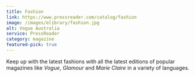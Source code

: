 ```yaml
---
title: Fashion
link: https://www.pressreader.com/catalog/fashion
image: /images/elibrary/fashion.jpg
alt: Vogue Australia
service: PressReader
category: magazine
featured-pick: true
---
```


Keep up with the latest fashions with all the latest editions of popular magazines like <cite>Vogue</cite>, <cite>Glamour</cite> and <cite>Marie Claire</cite> in a variety of languages.
